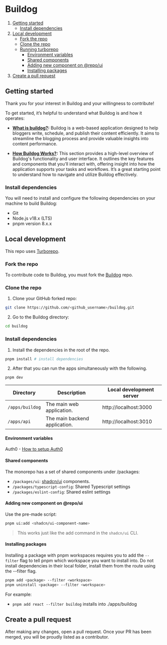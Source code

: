 # Buildog

1. [Getting started](#getting-started)
   - [Install dependencies](#install-dependencies)
2. [Local development](#local-development)
   - [Fork the repo](#fork-the-repo)
   - [Clone the repo](#clone-the-repo)
   - [Running turborepo](#running-turborepo)
     - [Environment variables](#environment-variables)
     - [Shared components](#shared-components)
     - [Adding new component on @repo/ui](#adding-new-component-on-@repo/ui)
     - [Installing packages](#installing-packages)
3. [Create a pull request](#create-a-pull-request)

## Getting started

Thank you for your interest in Buildog and your willingness to contribute!

To get started, it’s helpful to understand what Buildog is and how it operates:

- **[What is buildog?](https://github.com/buildog-dev/buildog/wiki/What-is-Buildog):**
Buildog is a web-based application designed to help bloggers write, schedule, and publish their content efficiently. It aims to streamline the blogging process and provide valuable insights into content performance.

- **[How Buildog Works?](https://github.com/buildog-dev/buildog/wiki/How-Buildog-works%3F):**
This section provides a high-level overview of Buildog's functionality and user interface. It outlines the key features and components that you’ll interact with, offering insight into how the application supports your tasks and workflows. It’s a great starting point to understand how to navigate and utilize Buildog effectively.

### Install dependencies

You will need to install and configure the following dependencies on your machine to build Buildog:

- Git
- Node.js v18.x (LTS)
- pnpm version 8.x.x

## Local development

This repo uses [Turborepo](https://turbo.build/repo).

### Fork the repo

To contribute code to Buildog, you must fork the [Buildog](https://github.com/burasibizim/buildog) repo.

### Clone the repo

1. Clone your GitHub forked repo:

```sh
git clone https://github.com/<github_username>/buildog.git
```

2. Go to the Buildog directory:

```sh
cd buildog
```

### Install dependencies

1. Install the dependencies in the root of the repo.

```sh
pnpm install # install dependencies
```

2. After that you can run the apps simultaneously with the following.

```sh
pnpm dev
```

| Directory       | Description                   | Local development server |
| --------------- | ----------------------------- | ------------------------ |
| `/apps/buildog` | The main web application.     | http://localhost:3000    |
| `/apps/api`     | The main backend application. | http://localhost:3010    |

#### Environment variables

Auth0 - [How to setup Auth0](https://github.com/burasibizim/buildog/wiki/Auth0-Implementation)

#### Shared components

The monorepo has a set of shared components under /packages:

- `/packages/ui`: [shadcn/ui](https://ui.shadcn.com) components.
- `/packages/typescript-config`: Shared Typescript settings
- `/packages/eslint-config`: Shared eslint settings

#### Adding new component on @repo/ui

Use the pre-made script:

```sh
pnpm ui:add <shadcn/ui-component-name>
```

> This works just like the add command in the `shadcn/ui` CLI.

#### Installing packages

Installing a package with pnpm workspaces requires you to add the `--filter` flag to tell pnpm which workspace you want to install into. Do not install dependencies in their local folder, install them from the route using the --filter flag.

```sh
pnpm add <package> --filter <workspace>
pnpm uninstall <package> --filter <workspace>
```

For example:

- `pnpm add react --filter buildog` installs into ./apps/buildog

## Create a pull request

After making any changes, open a pull request.
Once your PR has been merged, you will be proudly listed as a contributor.
